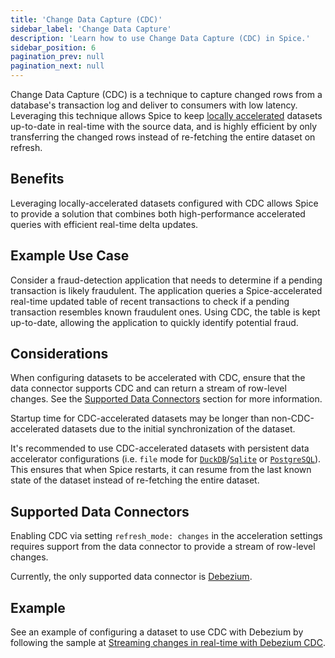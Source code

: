 ```yaml
---
title: 'Change Data Capture (CDC)'
sidebar_label: 'Change Data Capture'
description: 'Learn how to use Change Data Capture (CDC) in Spice.'
sidebar_position: 6
pagination_prev: null
pagination_next: null
---
```


Change Data Capture (CDC) is a technique to capture changed rows from a database's transaction log and deliver to consumers with low latency. Leveraging this technique allows Spice to keep [locally accelerated](../local-acceleration/index.md) datasets up-to-date in real-time with the source data, and is highly efficient by only transferring the changed rows instead of re-fetching the entire dataset on refresh.

## Benefits

Leveraging locally-accelerated datasets configured with CDC allows Spice to provide a solution that combines both high-performance accelerated queries with efficient real-time delta updates.

## Example Use Case

Consider a fraud-detection application that needs to determine if a pending transaction is likely fraudulent. The application queries a Spice-accelerated real-time updated table of recent transactions to check if a pending transaction resembles known fraudulent ones. Using CDC, the table is kept up-to-date, allowing the application to quickly identify potential fraud.

## Considerations

When configuring datasets to be accelerated with CDC, ensure that the data connector supports CDC and can return a stream of row-level changes. See the [Supported Data Connectors](#supported-data-connectors) section for more information.

Startup time for CDC-accelerated datasets may be longer than non-CDC-accelerated datasets due to the initial synchronization of the dataset.

It's recommended to use CDC-accelerated datasets with persistent data accelerator configurations (i.e. `file` mode for [`DuckDB`](/components/data-accelerators/duckdb.md)/[`Sqlite`](/components/data-accelerators/duckdb.md) or [`PostgreSQL`](/components/data-accelerators/postgres/index.md)). This ensures that when Spice restarts, it can resume from the last known state of the dataset instead of re-fetching the entire dataset.

## Supported Data Connectors

Enabling CDC via setting `refresh_mode: changes` in the acceleration settings requires support from the data connector to provide a stream of row-level changes.

Currently, the only supported data connector is [Debezium](/components/data-connectors/debezium.md).

## Example

See an example of configuring a dataset to use CDC with Debezium by following the sample at [Streaming changes in real-time with Debezium CDC](https://github.com/spiceai/samples/tree/trunk/cdc-debezium).
